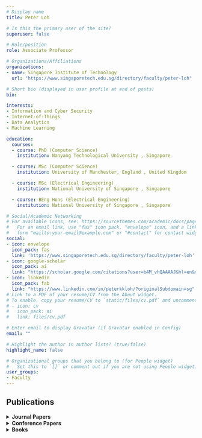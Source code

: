 ```yaml
---
# Display name
title: Peter Loh

# Is this the primary user of the site?
superuser: false

# Role/position
role: Associate Professor

# Organizations/Affiliations
organizations:
- name: Singapore Institute of Technology
  url: "https://www.singaporetech.edu.sg/directory/faculty/peter-loh"

# Short bio (displayed in user profile at end of posts)
bio: 

interests:
- Information and Cyber Security
- Internet-of-Things
- Data Analytics
- Machine Learning

education:
  courses:
  - course: PhD (Computer Science)
    institution: Nanyang Technological University , Singapore

  - course: MSc (Computer Science)
    institution: University of Manchester, England , United Kingdom

  - course: MSc (Electrical Engineering)
    institution: National University of Singapore , Singapore

  - course: BEng Hons (Electrical Engineering)
    institution: National University of Singapore , Singapore

# Social/Academic Networking
# For available icons, see: https://sourcethemes.com/academic/docs/page-builder/#icons
#   For an email link, use "fas" icon pack, "envelope" icon, and a link in the
#   form "mailto:your-email@example.com" or "#contact" for contact widget.
social:
- icon: envelope
  icon_pack: fas
  link: 'https://www.singaporetech.edu.sg/directory/faculty/peter-loh'
- icon: google-scholar
  icon_pack: ai
  link: "https://scholar.google.com/citations?user=b4M_vhQAAAAJ&hl=en&oi=ao"
- icon: linkedin
  icon_pack: fab
  link: "https://www.linkedin.com/in/peterkkloh/?originalSubdomain=sg"
# Link to a PDF of your resume/CV from the About widget.
# To enable, copy your resume/CV to `static/files/cv.pdf` and uncomment the lines below.
# - icon: cv
#   icon_pack: ai
#   link: files/cv.pdf

# Enter email to display Gravatar (if Gravatar enabled in Config)
email: ""

# Highlight the author in author lists? (true/false)
highlight_name: false

# Organizational groups that you belong to (for People widget)
#   Set this to `[]` or comment out if you are not using People widget.
user_groups:
- Faculty
---
```


## <span style="font-size: 1.25rem  ;">**Publications**</span>
<details>
  <summary><strong>Journal Papers</strong></summary>

  - <span style="font-size: 0.9rem ;">X. Zhao, C.S. Veerappan, P. Loh, and C. Wee, "Towards Cross-platform Detection of Cyber-Attacks Using Micro-agents," International Journal of Cyber-Security and Digital Forensics, vol. 8, issue 2, pp. 108-119, June 2019.</span>

  - <span style="font-size: 0.9rem ;">H.T. Le, P.K.K. Loh, and C.T. Lau, "Performance Evaluation of Cyber Reconnaissance Tools," International Journal of Information Privacy, Security & Integrity, 2016.</span>

  - <span style="font-size: 0.9rem ;">P.K.K. Loh, C. T. Lau, and B.H. Chan, "Intelligent Widget Reconfiguration for Mobile Phones," Journal of Emerging Trends in Computing and Information Sciences, vol. 2, no. 9, pp. 413-426, Sept 2011.</span>

  - <span style="font-size: 0.9rem ;">P.K.K. Loh and D. Subramanian, "Fuzzy Classification Metrics for Scanner Assessment and Vulnerability Reporting," IEEE Transactions on Information Forensics and Security, vol. 5, no. 4, pp. 613-624, Dec 2010.</span>

  - <span style="font-size: 0.9rem ;">P.K.K. Loh, Yi Pan, and W.J. Hsu, "Performance Evaluation of Efficient and Reliable Routing Protocols for Fixed-Power Sensor Networks," IEEE Transactions on Wireless Communications, vol. 8, issue 5, pp. 2328-2335, May 2009.</span>

  - <span style="font-size: 0.9rem ;">P.K.K. Loh and Yi Pan, "An Energy-Aware Clustering Approach for Wireless Sensor Networks," Intl Journal of Communications, Network and System Sciences, vol. 2, no. 2, pp. 131-141, May 2009.</span>

  - <span style="font-size: 0.9rem ;">D. Subramanian, H.T. Le, and P.K.K. Loh, "Assuring Quality in Vulnerability Reports for Security Risk Analysis," International Journal on Advances in Security, vol. 2, no. 2 & 3, pp. 226-241, Nov 2009.</span>

  - <span style="font-size: 0.9rem ;">P.K.K. Loh and Edmond C. Prakash, "Novel Moving Target Search Algorithms for Computer Gaming," ACM Computers in Entertainment, vol. 7, issue 2, June 2009.</span>

  - <span style="font-size: 0.9rem ;">Y. Chong, C. Quek, and P.K.K. Loh, "A novel neuro-cognitive approach to modeling traffic control and flow based on fuzzy neural techniques," Expert Systems With Applications, June 2008.</span>

  - <span style="font-size: 0.9rem ;">P.K.K. Loh and Edmond C. Prakash, "Performance Simulations of Moving Target Search Algorithms," International Journal of Computer Games Technology, Sept 2008.</span>

  - <span style="font-size: 0.9rem ;">P.K.K.Loh, W.J Hsu, and Yi Pan, "Reliable and Efficient Communications in Sensor Networks," Journal of Parallel and Distributed Computing, vol. 67, no. 8, pp. 922-934, Aug 2007.</span>

  - <span style="font-size: 0.9rem ;">P.K.K.Loh, W.J.Hsu, and Yi Pan, "The Exchanged Hypercube," IEEE Transactions on Parallel and Distributed Systems, vol. 16, no. 9, pp. 866-874, Sep 2005.</span>

  - <span style="font-size: 0.9rem ;">P.K.K.Loh, W.J.Hsu, "The Josephus Cube: Analysis of Routing and Fault Tolerance," Journal of Parallel and Distributed Computing, vol. 65, issue 1, pp. 58-64, 2005.</span>

  - <span style="font-size: 0.9rem ;">P.K.K.Loh, W.J.Hsu, "Fault-Tolerant Routing for Complete Josephus Cubes," Parallel Computing, 2004, vol. 30, no. 9-10, pp. 1151-1167.</span>

  - <span style="font-size: 0.9rem ;">P.K.K.Loh, W.J.Hsu, "Fault Tolerance of Complete Josephus Cubes," Journal of Systems Architecture, 2003.</span>

  - <span style="font-size: 0.9rem ;">P.K.K.Loh, W.J.Hsu, and A.Omondi, "Embedding of Fault-Tolerant Trees in the Josephus Cube," Australian Comp Science Comms, vol. 24, no. 3, pp. 17-27, February 2002.</span>

  - <span style="font-size: 0.9rem ;">P.K.K.Loh and V.Shaw, "A genetic-based fault-tolerant routing strategy for multiprocessor networks," Future Generation Computer Systems, January 2001, vol. 17, no. 4, pp. 415-423.</span>

  - <span style="font-size: 0.9rem ;">P.K.K.Loh, W.J.Hsu, "Embedding of Fault Tolerant Trees in the Josephus Cube," Parallel Processing Letters, 2001.</span>

  - <span style="font-size: 0.9rem ;">P.K.K.Loh, W.J.Hsu, "Fault-Tolerant Communications on Hypercube-Clusters," Journal of Interconnection N/ws, 2000, vol. 1, no. 4, pp. 315-329.</span>

  - <span style="font-size: 0.9rem ;">P.K.K.Loh, W.J.Hsu, "The Josephus Cube: A novel interconnection network," Parallel Computing, 2000, vol. 26, pp. 427-453.</span>

  - <span style="font-size: 0.9rem ;">P.K.K.Loh, H.G.Singh, and C.K.Chia, "Virtual Prototyping of Cellular Phones," Software Practice & Experience, 1999, vol. 29, no. 10, pp. 897-929.</span>

  - <span style="font-size: 0.9rem ;">P.K.K.Loh, W.T.Cai, "Effects of Topology and Buffering on a Processor Farm," Microprocessors and Microsystems, vol. 22, no. 7, pp. 363-372, Jan 1999.</span>

  - <span style="font-size: 0.9rem ;">P.K.K.Loh, W.Abdul, "A Fault Tolerant Communications Switch Prototype," Microelectronics and Reliability, Elsevier Science, vol. 37, no. 8, pp. 1193-1196, 1997.</span>

  - <span style="font-size: 0.9rem ;">P.K.K.Loh, W.J. Hsu, "Dynamic Load Balancing on Multiprocessor Networks," International Journal of Computer Systems Science and Engineering, Elsevier Science, vol. 12, no. 6, pp. 369-372, 1997.</span>

  - <span style="font-size: 0.9rem ;">P.K.K.Loh, W.J.Hsu, W.T.Cai, N.Sriskanthan, "How Network Topology Affects Dynamic Load Balancing," IEEE Parallel & Distributed Technology: Systems & Applications (IEEE Computer Soc), Fall Issue, 1996, pp. 25-35.</span>

  - <span style="font-size: 0.9rem ;">P.K.K.Loh, "Artificial Intelligence Search Techniques as Fault-Tolerant Routing Strategies," Parallel Computing, 1996, vol. 22, pp. 1127-1147.</span>

  - <span style="font-size: 0.9rem ;">N.Sriskanthan, P.K.K.Loh, K.H.Lee, and Y.C.Chang, "A Real-time Video Phone System on ISDN/LAN," IEEE Transactions on Consumer Electronics, vol. 41, no. 2, pp. 332-342, 1995.</span>

  - <span style="font-size: 0.9rem ;">P.K.K.Loh, "Heuristic Fault-Tolerant Routing Strategies for a Multiprocessor Network," Microprocessors and Microsystems, vol. 19, no. 10, pp. 591-597, 1995.</span>

  - <span style="font-size: 0.9rem ;">N.Sriskanthan, A.Das, P.K.K.Loh, and A.H.Leong, "An Adaptive Switching Architecture for Multiprocessor Networks," Microprocessors and Microsystems, vol. 18, no. 6, pp. 307-314, 1994.</span>
</details>
<details>
  <summary><strong>Conference Papers</strong></summary>

  - <span style="font-size: 0.9rem ;">Mohammad Shameel bin Mohammad Fadilah, Vivek Balachandran, Peter Loh, and Melissa Chua, "DRAT: A Drone Attack Tool for Vulnerability Assessment," 10th ACM Conference on Data and Application Security and Privacy, New Orleans, LA, USA, March 2020.</span>

  - <span style="font-size: 0.9rem ;">X. Zhao, C.S. Veerappan, P.K.K. Loh, Z. Tang, and F. Tan, "Multi-Agent Cross-Platform Detection of Meltdown and Spectre Attacks," 15th International Conference on Control, Automation, Robotics and Vision (ICARCV), Nov 2018.</span>

  - <span style="font-size: 0.9rem ;">Z. Tang, P. Loh, F. Tan, and Caleb Wee, "Tackling New or Unexpected Challenges in Project-based Learning: the LEARN Model for Facilitators," CSEIT 2018, July 2018.</span>

  - <span style="font-size: 0.9rem ;">C. Veerappan, P. Loh, Z. Tang, and F. Tan, "Taxonomy on Malware Evasion Countermeasures Techniques," 4th IEEE World Forum on Internet of Things, Singapore, May 2018.</span>

  - <span style="font-size: 0.9rem ;">P.K.K.Loh, "Cells – A Novel IOT Security Approach," IEEE TENCON 2016 – Technologies for Smart Nation, November 2016.</span>

  - <span style="font-size: 0.9rem ;">H.T. Le and P.K.K. Loh, "Identification of Performance Issues in Contemporary Black-Box Web Application Scanners in SQLI," 1st International Conference on Computing, Information Systems and Communications (CISCO’12), Singapore, May 2012.</span>

  - <span style="font-size: 0.9rem ;">H.T. Le and P.K.K. Loh, "Using Natural Language Tool to Assist VPRG Automated Extraction from Textual Vulnerability Description," The 25th International Conference on Advanced Information Networking and Applications (AINA 2011), pp 586 – 592, March 2011, Singapore.</span>

  - <span style="font-size: 0.9rem ;">X. Li, P.K.K. Loh, and Freddy Tan, "Mechanisms of Polymorphic and Metamorphic Viruses," Proc. Of European Intelligence and Security Informatics Conference (EISIC), pp 149 – 154, Sept 2011, Athens, Greece.</span>

  - <span style="font-size: 0.9rem ;">D. Subramanian, H.T. Le, P.K.K. Loh, and A.B. Premkumar, "An Empirical Vulnerability Remediation Model," IEEE WCNIS 2010, pp 376-380, June 2010, China.</span>

  - <span style="font-size: 0.9rem ;">H.T. Le, P.K.K. Loh, and W.J. Hsu, "Using Graph Similarity Algorithm to Recognize Vulnerability Property Matching in VPRG Model," The 2010 International Congress on Computer Applications and Computational Science (CACS 2010), 4-6 Dec 2010, Singapore.</span>

  - <span style="font-size: 0.9rem ;">H.T. Le, D. Subramanian, W.J. Hsu, and P. K. K. Loh, "Scoring Web-based Vulnerability Impact using Property-Based Vulnerability Model," 6th Intl Symposium on Web and Mobile Information Services (WAMIS 2010), pp 431-436, Apr 2010, Perth, Australia.</span>

  - <span style="font-size: 0.9rem ;">D. Subramanian, H.T. Le, P.K.K. Loh, and A.B. Premkumar, "Quantitative Evaluation of Related Web-based Vulnerabilities," 4th IEEE International Conference on Secure Software Integration and Reliability Improvement (SSIRI2010), pp 118-125, 9-11 June 2010, Singapore.</span>

  - <span style="font-size: 0.9rem ;">H.T. Le, D. Subramanian, W.J. Hsu, and P.K.K. Loh, "An Empirical Property-Based Model for Vulnerability Analysis and Evaluation," IEEE Asia-Pacific Services Computing Conference (APSCC 2009), pp 40-45, Dec 2009, Singapore.</span>

  - <span style="font-size: 0.9rem ;">C. D. Subramanian, H.T. Le, and P.K.K. Loh, "Fuzzy Heuristic Design For Diagnosis Of Web-Based Vulnerabilities," 4th International Conference on Internet Monitoring and Protection (ICIMP ’09), pp 103-108, May 2009, Venice, Italy.</span>

  - <span style="font-size: 0.9rem ;">N.M. Wardhana, H. Johan, P.K.K. Loh, H.S. Seah, and D.W.S. Ong, "Efficient Connection Graph Generation for Waypoints in Virtual Environments," International Conference & Symposium on Computer Games; Animation, Multimedia, IPTV, Edutainment & Security, May 2009.</span>

  - <span style="font-size: 0.9rem ;">P.K.K.Loh, R. Bhasker, and E.C. Prakash, "Heuristic-Based Learning in Abstraction Moving Target Search," International Conference & Symposium on Computer Games; Animation, Multimedia, IPTV, Edutainment & Security, May 2009.</span>

  - <span style="font-size: 0.9rem ;">H.T. Le and P.K.K. Loh, "Realizing Web Application Vulnerability Analysis via AVDL," Proc. 10th Intl Conf on Enterprise Information Systems (ICEIS 2008), pp 259-265, June 2008, Barcelona, Spain.</span>

  - <span style="font-size: 0.9rem ;">P.K.K.Loh and H.P. Ranjali, "Study of Moving Target Search Algorithms in Gaming Scenarios," Intl Conf. & Industry Symposium on Computer Games; Animation, Multimedia, IPTV, Edutainment & Security, 2008.</span>

  - <span style="font-size: 0.9rem ;">H.T. Le and P.K.K. Loh, "Evaluating AVDL Descriptions for Web Application Vulnerability Analysis," IEEE International Conference on Intelligence and Security Informatics (ISI 2008), pp 279-281, June 2008, Taipei, Taiwan.</span>

  - <span style="font-size: 0.9rem ;">H.T. Le and P.K.K. Loh, "Unified Approach to Vulnerability Analysis of Web Applications," Proc. Intl e-Conf on Computer Science 2007 (IeCCS 2007) Part II, Dec 2007.</span>

  - <span style="font-size: 0.9rem ;">P.K.K.Loh, "Localized Metrics vs Broadcasting in Wireless Sensor Networks," Proc. 14th IEEE International Conference on Networks (ICON’06), Vol. 2, pp 1-5, Sep 2006, Singapore.</span>

  - <span style="font-size: 0.9rem ;">P.K.K.Loh, "A Standalone Printing USB Host Device Prototype," IEEE Asia Pacific Conference on Circuits and Systems, pp 1915-1918, Dec 2006.</span>

  - <span style="font-size: 0.9rem ;">P.K.K.Loh, S. H. Long, and Yi Pan, "An Efficient and Reliable Routing Protocol for Wireless Sensor Networks," IEEE 6th Intl Symposium on a World of Wireless, Mobile and Multimedia Networks (WoWMoM 2005), pp 512-516, June 2005.</span>

  - <span style="font-size: 0.9rem ;">P.K.K.Loh and A. Lee, "Medical Informatics System with Wireless Sensor Network-enabled for Hospitals," Intl Conf on Intelligent Sensors, Sensor Networks and Information Processing, Vol. 2005, pp 265-270, Dec 2005, Melbourne, Australia.</span>

  - <span style="font-size: 0.9rem ;">X Zhang and P.K.K.Loh, "A Fault-tolerant Routing Strategy for Fibonacci-class Cubes," Proc. 10th Asia-Pacific Computer Systems Architecture Conf. (APCSAC 2005), 2005.</span>

  - <span style="font-size: 0.9rem ;">P.K.K.Loh, K. Y. Law*, K.Y.Chan, "A Study of Emerging Game Design and Interaction Methods," Cybergames 2005: International Workshop on Games Development and Research, 2005.</span>

  - <span style="font-size: 0.9rem ;">P.K.K. Loh, S.H. Long, and Yi Pan, "A Reliable and Energy-Efficient Routing Protocol for Wireless Sensor Networks," Proc. 10th IFIP Intl Conference on Personal Wireless Communications (PWC 2005), pp 19 – 26, Aug 2005, Colmar, France.</span>

  - <span style="font-size: 0.9rem ;">C.K.Kwoh, J.M. Hou, and P.K.K.Loh, "HaBDiT: Handy Biological Data Integration Tools," International Joint Conference of InCoB, AASBi and KSBI (BIOINFO2005), 2005, Pusan, Korea.</span>

  - <span style="font-size: 0.9rem ;">P.K.K.Loh, E.C.Prakash, and W.T.Cai, "Simulating Target Explosions in Metal Wars," Cybergames 2005, International Workshop on Games Development and Research, 2005.</span>

  - <span style="font-size: 0.9rem ;">P.K.K.Loh, S. Phong*, W.T.Cai, K.Y.Chan, "Multiplayer Internet Gaming with VRML: A Relook," International Conference on Advances in Computer Entertainment Technology, 2004.</span>

  - <span style="font-size: 0.9rem ;">Loh Sau Meng Kelvin*, E.C.Prakash, K.K.Loh, "Design and Development of a Peer-To-Peer Online Multiplayer Game Using DirectX and C#," Proc. of IEEE Tencon 2004, 2004.</span>

  - <span style="font-size: 0.9rem ;">P.K.K.Loh and E.C.Tan, "Digital comparator for non-algorithmic routing," Proc. 2003 Joint Conference of the Fourth International Conference on Information, Communications & Signal Processing and Fourth Pacific-Rim Conference on Multimedia, Vol. 3, pp 1949-1951, May 2004, Singapore.</span>

  - <span style="font-size: 0.9rem ;">P.K.K.Loh, E.C.Prakash, "Trials and Tribulations of Metal Wars - a Multiplayer Internet Game," MAAP 2004 Conference, 2004.</span>

  - <span style="font-size: 0.9rem ;">P.K.K.Loh and W.J.Hsu, "Design of Viable Fault-Tolerant Routing Strategy for Optical-based Grids," International Symposium on Parallel and Distributed Processing and Applications (ISPA 2003), Vol 2745, pp 112 - 126, July 2003, Aizu, Japan.</span>

  - <span style="font-size: 0.9rem ;">P.K.K.Loh and W.J.Hsu, "A Fault-Tolerant Routing Strategy for Complete Josephus Cubes," Proc. 15th IASTED Parallel and Distributed Computing and Systems (PDCS 2003), Vol. I, November 2003, Marina del Ray, USA.</span>

  - <span style="font-size: 0.9rem ;">P.K.K.Loh and X. Zhang, "A Fault-Tolerant Routing Strategy for Gaussian Cube Using Gaussian Tree," Intl Conference on Parallel Processing Workshops (ICPPW ’03), pp 305- , October 2003, Kaosiung, China.</span>

  - <span style="font-size: 0.9rem ;">P.K.K.Loh, W.J.Hsu, and A.Omondi, "Embedding of Fault-Tolerant Trees in the Josephus Cube," CRPIT ’02 Proc. 7th Asia-Pacific Conference on Computer Systems Architecture, pp 17-27, 2002, Melbourne, Australia.</span>

  - <span style="font-size: 0.9rem ;">P.K.K.Loh, H. Schröder, and W.J.Hsu, "Fault-Tolerant Routing on Complete Josephus Cubes," Proceedings of the 6th Australasian Computer Systems Architecture Conference (ACSAC ’01), Vol 23, No. 4, pp. 95-104, 2001, Queensland, Australia.</span>

  - <span style="font-size: 0.9rem ;">P.K.K. Loh and W.J. Hsu, "Fault-tolerant Fuzzy Communications on 3D-Mesh Networks," 3rd International Conference on Information, Communications & Signal Processing (ICICS 2001), October 2001.</span>

  - <span style="font-size: 0.9rem ;">E.C.Tan and P.K.K.Loh, "Processor-farm model for parallel computation of fixed-polarity Reed-Muller expansions," Proc. IEEE Region Ten Conference (TENCON 2000) - Intelligent Systems and Technology for the New Millennium, Vol 2, pp. 1-3, September 2000, Kuala Lumpur, Malaysia.</span>

  - <span style="font-size: 0.9rem ;">P.K.K.Loh and V.Shaw, "A Genetic-Based Fault-Tolerant Routing Strategy for Multiprocessor Networks," 2nd Workshop on Bio-Inspired Solutions to Parallel Processing Problems, April 1999, USA.</span>

  - <span style="font-size: 0.9rem ;">P.K.K.Loh and W.J.Hsu, "A Cost-Effective Fault-Tolerant Router for Hypercube Clusters," 8th Int'l Symp. on Integrated Circuits, Devices & Systems, Dec 1999.</span>

  - <span style="font-size: 0.9rem ;">P.K.K.Loh and W.J.Hsu, "The Josephus Cube: A Large Family of Hypercubic Interconnection Networks," Proc. 2nd IASTED International Conference on Parallel and Distributed Computing and Networks, pp. 176-181, December 1998, Brisbane, Australia.</span>

  - <span style="font-size: 0.9rem ;">P.K.K.Loh and W.J.Hsu, "A Viable Optical Bus-Based Interconnection Network," 2nd Int'l Conf. on Information, Communications & Signal Processing, 1999.</span>

  - <span style="font-size: 0.9rem ;">P.K.K.Loh, A. Wahab, and W.J.Hsu, "A Grouped Adaptive Packet-Switched Communications Model," Joint Conference of 4th Asia-Pacific Conference on Communications/6th Int'l Conference on Communication Systems, 1998.</span>

  - <span style="font-size: 0.9rem ;">W.T.Cai and P.K.K.Loh, "Effects of Topology and Buffering on a Communications-Enhanced Processor Farm," 3rd High Performance Computing Asia Conference (HPC Asia'98), pp. 486-494, 1998.</span>

  - <span style="font-size: 0.9rem ;">P.K.K.Loh and W.J.Hsu, "Fault-Tolerant Load Balancing Via Dynamic Switching," High Performance Computing Asia Conference, 1998.</span>

  - <span style="font-size: 0.9rem ;">P.K.K.Loh and W.J.Hsu, "Fault-Tolerant Load Balancing Via Dynamic Switching," Proceedings of the High Performance Computing Conf, Vol 2, pp. 1439-1449, 1998.</span>

  - <span style="font-size: 0.9rem ;">P.K.K.Loh and W.J.Hsu, "Performance Analysis of Fault-Tolerant Interval Routing," Proc. ISCA 11th International Conf. on Parallel and Distributed Computing Systems, pp. 274-281, September 1998, Chicago-Illinois, USA.</span>

  - <span style="font-size: 0.9rem ;">P.K.K.Loh and E.C.Tan, "Design of A Fuzzy-Logic Router," Proceedings of IEEE Asia-Pacific Conference on communications and 6th Singapore International Conference on Communications, Vol 2, pp. 575-579, 1998.</span>

  - <span style="font-size: 0.9rem ;">P.K.K.Loh and W. J. Hsu, "Adaptive, Fault-Tolerant, Deadlock-Free and Livelock-Free Interval Routing in Mesh Networks," Proc. IEEE 2nd Intl Conf on Algos and Architectures for Parallel Processing, pp 348-355, 1996.</span>

  - <span style="font-size: 0.9rem ;">P.K.K.Loh, Q.Gao*, "A Platform for the Analysis and Design of Manufacturing Process," Proceedings 4th International Conf on Control, Automation, Robotics and Vision, Singapore, 1996.</span>
</details>
<details>
  <summary><strong>Books</strong></summary>

  - <span style="font-size: 0.9rem ;">X. Zhao, C.S. Veerappan, and P. Loh, "Real-time, Cross-Platform Detection of New Meltdown and Spectre Attack Variants," <i>Applied Approach to Privacy and Security for the Internet of Things</i>, accepted 14 Nov 2019.</span>

  - <span style="font-size: 0.9rem ;">D. Subramanian and P.K.K. Loh, "Malware Analytics for Social Networking," <i>Trends and Applications of Serious Gaming and Social Media</i>, pp 71-87, Springer, March 2014.</span>

  - <span style="font-size: 0.9rem ;">P.K.K. Loh, <i>Fault-Tolerant Multiprocessor Networks</i>, 28 June 2009, ISBN: 978-3-639-17238-6, VDM Verlag Dr. Muller Aktiengesellschaft & Co. KG.</span>

  - <span style="font-size: 0.9rem ;">P.K.K.Loh and A.B.Premkumar, "Self-Reconfiguration in Adaptive Wireless Sensor Networks," <i>Computer Science Research Trends</i>, Chapter 5, pp 151-180, 2008.</span>

  - <span style="font-size: 0.9rem ;">P.K.K.Loh and Y. K. Tan, "A Constrained Multipath Routing Protocol for Wireless Sensor Networks," <i>LNCS - Embedded and Ubiquitous Computing</i>, Vol 4804, pp 661 – 670, Springer-Verlag, Nov 2007.</span>

  - <span style="font-size: 0.9rem ;">P.K.K.Loh, "A Scalable, Efficient and Reliable Routing Protocol for Wireless Sensor Networks," <i>LNCS - Ubiquitous Intelligence and Computing</i>, Vol 4159, pp 409-418, Springer-Verlag, Sept 2006.</span>

  - <span style="font-size: 0.9rem ;">X Zhang and P.K.K.Loh, "A Fault-tolerant Routing Strategy for Fibonacci-class Cubes," <i>LNCS - Advances in Computer Systems Architecture</i>, Vol 3740, pp 215-228, Springer-Verlag, Oct 2005.</span>

  - <span style="font-size: 0.9rem ;">P.K.K.Loh, W.J.Hsu, "Design of a Viable Fault-Tolerant Routing Strategy for Optical-Based Grids," <i>New Horizons of Parallel/Distributed processing with applications</i>, Ed. M.Guo and L.T. Yang, pp 157-172, Springer, 2005.</span>

  - <span style="font-size: 0.9rem ;">P.K.K.Loh and V.Shaw, "A Genetic-Based Fault-Tolerant Routing Strategy for Multiprocessor Networks," <i>LNCS – Parallel and Distributed Processing</i>, Vol 1586, pp 220-229, Springer, 1999.</span>

  - <span style="font-size: 0.9rem ;">P.C.Capon, P.K.K.Loh, "Optimising Processor Farming on a Multiprocessor System," <i>Parallel and Distributed Processing</i>, Ed. K. Boyanov, 1993, pp. 119-135.</span>
</details>


